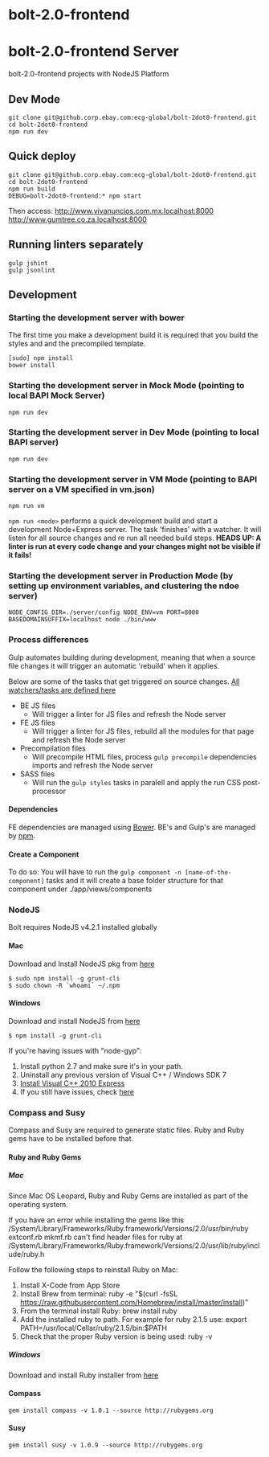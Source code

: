 bolt-2.0-frontend
=================

# bolt-2.0-frontend Server

bolt-2.0-frontend projects with NodeJS Platform


## Dev Mode

```
git clone git@github.corp.ebay.com:ecg-global/bolt-2dot0-frontend.git
cd bolt-2dot0-frontend
npm run dev
```

## Quick deploy

```
git clone git@github.corp.ebay.com:ecg-global/bolt-2dot0-frontend.git
cd bolt-2dot0-frontend
npm run build
DEBUG=bolt-2dot0-frontend:* npm start
```

Then access:
http://www.vivanuncios.com.mx.localhost:8000
http://www.gumtree.co.za.localhost:8000


## Running linters separately
```
gulp jshint 
gulp jsonlint
```

## Development

### Starting the development server with bower

The first time you make a development build it is required that you build the styles and and the precompiled template.

```
[sudo] npm install
bower install
```

### Starting the development server in Mock Mode (pointing to local BAPI Mock Server)

```
npm run dev
```

### Starting the development server in Dev Mode (pointing to local BAPI server)

```
npm run dev
```

### Starting the development server in VM Mode (pointing to BAPI server on a VM specified in vm.json)

```
npm run vm
```

```npm run <mode>``` performs a quick development build and start a development Node+Express server. The task 'finishes' with a watcher. It will listen for all source changes and re run all needed build steps.
**HEADS UP: A linter is run at every code change and your changes might not be visible if it fails!**

### Starting the development server in Production Mode (by setting up environment variables, and clustering the ndoe server)

```
NODE_CONFIG_DIR=./server/config NODE_ENV=vm PORT=8000 BASEDOMAINSUFFIX=localhost node ./bin/www
```

### Process differences
Gulp automates building during development, meaning that when a source file changes it will trigger an automatic 'rebuild' when it applies.

Below are some of the tasks that get triggered on source changes. [All watchers/tasks are defined here](gulpfile.js)

- BE JS files
    - Will trigger a linter for JS files and refresh the Node server
- FE JS files
    - Will trigger a linter for JS files, rebuild all the modules for that page and refresh the Node server
- Precompilation files
    - Will precompile HTML files, process ```gulp precompile``` dependencies imports and refresh the Node server
- SASS files
    - Will run the ```gulp styles``` tasks in paralell and apply the run CSS post-processor

#### Dependencies

FE dependencies are managed using [Bower](http://bower.io). BE's and Gulp's are managed by [npm](http://npmjs.org).

#### Create a Component 
To do so:
You will have to run the ```gulp component -n [name-of-the-component]``` tasks and it will create a base folder structure for that component under ./app/views/components


### NodeJS

Bolt requires NodeJS v4.2.1 installed globally

#### Mac

Download and Install NodeJS pkg from [here](http://nodejs.org/dist/v4.2.1/node-v4.2.1.pkg)

    $ sudo npm install -g grunt-cli
    $ sudo chown -R `whoami` ~/.npm
    

#### Windows

Download and install NodeJS from [here](http://nodejs.org/dist/v4.2.1/node-v4.2.1-x86.msi)

    $ npm install -g grunt-cli
    
If you're having issues with "node-gyp":
   1. Install python 2.7 and make sure it's in your path. 
   2. Uninstall any previous version of Visual C++ / Windows SDK 7
   3. [Install  Visual C++ 2010 Express](http://www.microsoft.com/visualstudio/eng/downloads#d-2010-express)
   4. If you still have issues, check [here](https://github.com/TooTallNate/node-gyp/wiki/Visual-Studio-2010-Setup)


### Compass and Susy

Compass and Susy are required to generate static files. Ruby and Ruby gems have to be installed before that.

#### Ruby and Ruby Gems

##### Mac

Since Mac OS Leopard, Ruby and Ruby Gems are installed as part of the operating system.

If you have an error while installing the gems like this
    /System/Library/Frameworks/Ruby.framework/Versions/2.0/usr/bin/ruby extconf.rb
mkmf.rb can't find header files for ruby at /System/Library/Frameworks/Ruby.framework/Versions/2.0/usr/lib/ruby/include/ruby.h

Follow the following steps to reinstall Ruby on Mac:

1. Install X-Code from App Store
2. Install Brew from terminal: ruby -e "$(curl -fsSL https://raw.githubusercontent.com/Homebrew/install/master/install)"
3. From the terminal install Ruby: brew install ruby 
4. Add the installed ruby to path. For example for ruby 2.1.5 use: export PATH=/usr/local/Cellar/ruby/2.1.5/bin:$PATH
5. Check that the proper Ruby version is being used: ruby -v

##### Windows

Download and install Ruby installer from [here](http://rubyinstaller.org/downloads/)

#### Compass

    gem install compass -v 1.0.1 --source http://rubygems.org

#### Susy

    gem install susy -v 1.0.9 --source http://rubygems.org


